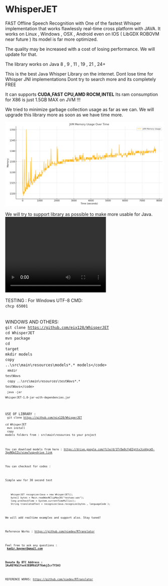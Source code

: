 # WhisperJET



FAST Offline Speech Recognition with
One of the fastest Whisper implementation that works flawlessly real-time 
cross platform with JAVA.
It works on 
Linux , Windows , OSX , Android even on IOS ( LibGDX ROBOVM near future )
Its model is far more optimized.


The quality may be increased with a cost of losing performance.
We will update for that.

The library works on Java 8 , 9 , 11 , 19 , 21 , 24+

This is the best Java Whisper Library on the internet.
Dont lose time for Whisper JNI implementations
Dont try to search more and its completely FREE

It can supports **CUDA,FAST CPU,AMD ROCM,INTEL** 
Its ram consumption for X86 is just 1.5GB MAX on JVM !!!


We tried to minimize garbage collection usage as far as we can.
We will upgrade this library more as soon as we have time more.

<img src="memory.png">

We will try to support library as possible to make more usable for Java.
<video src="dukeFly.mp4" width="320" height="240" allow="accelerometer; autoplay; clipboard-write; encrypted-media; gyroscope; picture-in-picture"></video>

TESTING :
For Windows UTF-8 CMD: <br>
<code>chcp 65001</code><br>
<br>
<br>
WINDOWS AND OTHERS:<br>
<code>git clone https://github.com/eix128/WhisperJET</code><br>
<code>cd WhisperJET</code><br>
<code>mvn package</code><br>
<code>cd target</code><br>
<code>mkdir models</code><br>
<code>copy ..\src\main\resources\models\*.* models\</code><br>
<code>mkdir testWavs</code><br>
<code>copy ..\src\main\resources\testWavs\*.* testWavs\</code><br>
<code>java -jar WhisperJET-1.0-jar-with-dependencies.jar</code>



USE OF LIBRARY :<br>
<code>git clone https://github.com/eix128/WhisperJET</code><br>
<code>cd WhisperJET</code><br>
<code>mvn install</code><br>
<code>copy models folders from : src\main\resources to your project<br>

You can download models from here :
https://drive.google.com/file/d/1TrDw9cfgEIgttxJceVqcm5-3poNOpIZs/view?usp=drive_link


You can checkout for codes :

Simple wav for 30 second test
```
    WhisperJET recognizerJava = new WhisperJET();
    byte[] bytes = Main.readWavNClipMax30("testwav.wav");
    long preCheckTime = System.currentTimeMillis();
    String translatedText = recognizerJava.recognize(bytes , languageCode );
```


We will add realtime examples and support also.
Stay tuned!


Reference Works :
https://github.com/niedev/RTranslator



Feel free to ask any questions :<br>
**kadir.bayner@gmail.com**


**Donate By BTC Address :
1KuREYKb1fnnVJEBMXd1P7XmkjZcrTY3A3**


REFERENCE WORKS:
https://github.com/niedev/RTranslator
